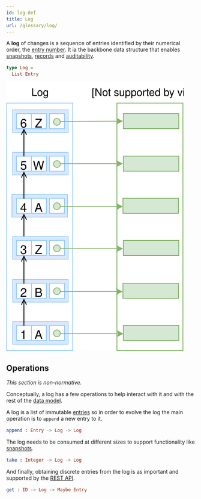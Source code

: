 ```yaml
---
id: log-def
title: Log
url: /glossary/log/
---
```


A **log** of changes is a sequence of entries identified by
their numerical order, the [entry number](/glossary/entry#number).
It ia the backbone data structure that enables [snapshots](/glossary/snapshot/),
[records](/glossary/record/) and [auditability](/auditability/).


```elm
type Log =
  List Entry
```

![A picture of a log with A, B a Z entries](./data-model/data-model-log.svg)


## Operations

_This section is non-normative._

Conceptually, a log has a few operations to help interact with it and with the
rest of the [data model](/data-model/).


A log is a list of immutable [entries](/glossary/entry/) so in order to evolve
the log the main operation is to `append` a new entry to it.

```elm
append : Entry -> Log -> Log
```

The log needs to be consumed at different sizes to support functionality like
[snapshots](/glossary/snapshots/).

```elm
take : Integer -> Log -> Log
```

And finally, obtaining discrete entries from the log is as important and
supported by the [REST API](/rest-api/).

```elm
get : ID -> Log -> Maybe Entry
```
